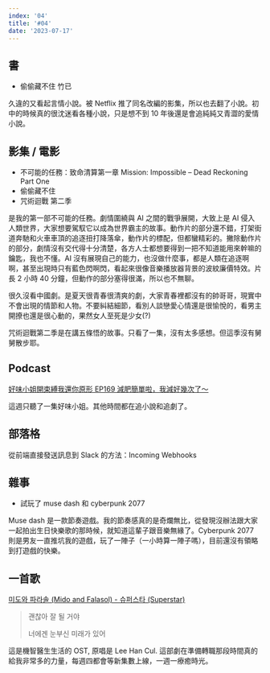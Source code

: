 ```yaml
---
index: '04'
title: '#04'
date: '2023-07-17'
---
```


## 書

- 偷偷藏不住 竹已

久違的又看起言情小說。被 Netflix 推了同名改編的影集，所以也去翻了小說。初中的時候真的很沈迷看各種小說，只是想不到 10 年後還是會追純純又青澀的愛情小說。

## 影集 / 電影

- 不可能的任務：致命清算第一章 Mission: Impossible – Dead Reckoning Part One
- 偷偷藏不住
- 咒術迴戰 第二季


是我的第一部不可能的任務。劇情圍繞與 AI 之間的戰爭展開，大致上是 AI 侵入人類世界，大家想要駕馭它以成為世界霸主的故事。動作片的部分還不錯，打架街道奔馳和火車車頂的追逐扭打降落傘，動作片的標配，但都蠻精彩的。撇除動作片的部分，劇情沒有交代得十分清楚，各方人士都想要得到一把不知道能用來幹嘛的鑰匙，我也不懂。AI 沒有展現自己的能力，也沒做什麼事，都是人類在追逐啊啊，甚至出現時只有藍色閃啊閃，看起來很像音樂播放器背景的波紋廉價特效。片長 2 小時 40 分鐘，但動作的部分塞得很滿，所以也不無聊。

很久沒看中國劇。是夏天很青春很清爽的劇，大家青春裡都沒有的帥哥哥，現實中不會出現的情節和人物。不要糾結細節，看別人談戀愛心情還是很愉悅的，看男主開撩也還是很心動的，果然女人至死是少女(?)

咒術迴戰第二季是在講五條悟的故事。只看了一集，沒有太多感想。但這季沒有舅舅散步耶。

## Podcast

[好味小姐開束縛我還你原形 EP169 減肥簡單啦，我減好幾次了～](https://open.spotify.com/episode/0SbGbk7O8rexXs7cddd0po?si=6fedd9a5028a4ee3&nd=1)

這週只聽了一集好味小姐。其他時間都在追小說和追劇了。

## 部落格

從前端直接發送訊息到 Slack 的方法：Incoming Webhooks

## 雜事

- 試玩了 muse dash 和 cyberpunk 2077

Muse dash 是一款節奏遊戲。我的節奏感真的是奇爛無比，從發現沒辦法跟大家一起拍出生日快樂歌的那時候，就知道這輩子跟音樂無緣了。Cyberpunk 2077 則是男友一直推坑我的遊戲，玩了一陣子（一小時算一陣子嗎），目前還沒有領略到打遊戲的快樂。

## 一首歌

[미도와 파라솔 (Mido and Falasol) - 슈퍼스타 (Superstar)](https://www.youtube.com/watch?v=URRimPZBHf8)

> 괜찮아 잘 될 거야
>
> 너에겐 눈부신 미래가 있어

這是機智醫生生活的 OST, 原唱是 Lee Han Cul. 這部劇在準備轉職那段時間真的給我非常多的力量，每週四都會等新集數上線，一週一療癒時光。


